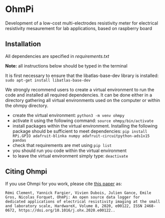 # OhmPi

Development of a low-cost multi-electrodes resistivity meter for electrical resistivity mesaurement for lab applications, based on raspberry board

## Installation

All dependencies are specified in *requirements.txt*

**Note:** all instructions below should be typed in the terminal

It is first necessary to ensure that the libatlas-base-dev library is installed:
`sudo apt-get install libatlas-base-dev`

We strongly recommend users to create a virtual environment to run the code and installed all required dependencies. It can be done either in a directory gathering all virtual environments used on the computer or within the ohmpy directory.
*  create the virtual environment:
   `python3 -m venv ohmpy`
*  activate it using the following command:
   `source ohmpy/bin/activate`
*  install packages within the virtual environment. Installing the following package should be sufficient to meet dependencies:
`pip install RPi.GPIO adafruit-blinka numpy adafruit-circuitpython-ads1x15 pandas`
*  check that requirements are met using `pip list`
*  you should run you code within the virtual environment
*  to leave the virtual environment simply type: `deactivate`

## Citing Ohmpi

If you use Ohmpi for you work, please cite [this paper](https://www.sciencedirect.com/science/article/pii/S2468067220300316) as:

    Rémi Clement, Yannick Fargier, Vivien Dubois, Julien Gance, Emile Gros, Nicolas Forquet, OhmPi: An open source data logger for 
    dedicated applications of electrical resistivity imaging at the small and laboratory scale, HardwareX, Volume 8, 2020, e00122, ISSN 2468-0672, https://doi.org/10.1016/j.ohx.2020.e00122..

